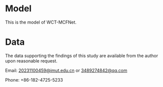 # Model
This is the model of WCT-MCFNet.

# Data
The data supporting the findings of this study are available from the author upon reasonable request.

Email: 20231100459@imut.edu.cn or 3489274842@qq.com

Phone: +86-182-4725-5233

